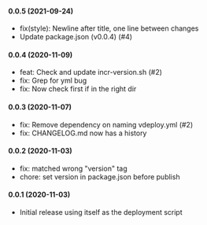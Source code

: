 #### 0.0.5 (2021-09-24)

- fix(style): Newline after title, one line between changes
- Update package.json (v0.0.4) (#4)


#### 0.0.4 (2020-11-09)
- feat: Check and update incr-version.sh (#2)
- fix: Grep for yml bug
- fix: Now check first if in the right dir


#### 0.0.3 (2020-11-07)
- fix: Remove dependency on naming vdeploy.yml (#2)
- fix: CHANGELOG.md now has a history


#### 0.0.2 (2020-11-03)
- fix: matched wrong "version" tag
- chore: set version in package.json before publish

#### 0.0.1 (2020-11-03)
- Initial release using itself as the deployment script
